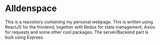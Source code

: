 # Alldenspace
This is a repository containing my personal webpage. This is written using ReactJS for the frontend, together with Redux for state management, Axios for requests and some other cool packages. The server/Backend part is built using Express. 
